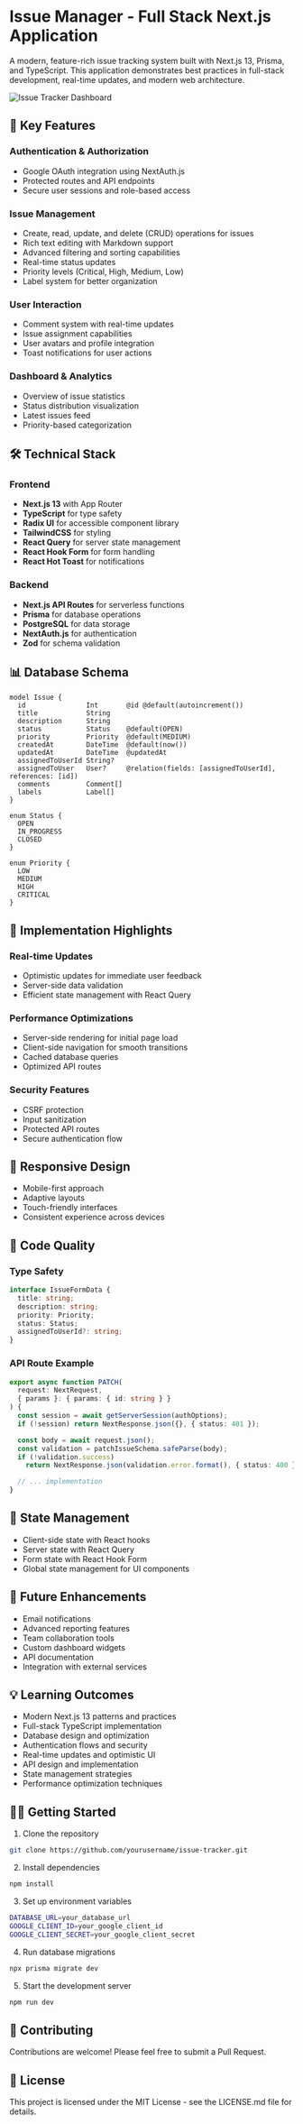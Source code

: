 # Issue Manager - Full Stack Next.js Application

A modern, feature-rich issue tracking system built with Next.js 13, Prisma, and TypeScript. This application demonstrates best practices in full-stack development, real-time updates, and modern web architecture.

![Issue Tracker Dashboard](placeholder-for-screenshot)

## 🌟 Key Features

### Authentication & Authorization
- Google OAuth integration using NextAuth.js
- Protected routes and API endpoints
- Secure user sessions and role-based access

### Issue Management
- Create, read, update, and delete (CRUD) operations for issues
- Rich text editing with Markdown support
- Advanced filtering and sorting capabilities
- Real-time status updates
- Priority levels (Critical, High, Medium, Low)
- Label system for better organization

### User Interaction
- Comment system with real-time updates
- Issue assignment capabilities
- User avatars and profile integration
- Toast notifications for user actions

### Dashboard & Analytics
- Overview of issue statistics
- Status distribution visualization
- Latest issues feed
- Priority-based categorization

## 🛠 Technical Stack

### Frontend
- **Next.js 13** with App Router
- **TypeScript** for type safety
- **Radix UI** for accessible component library
- **TailwindCSS** for styling
- **React Query** for server state management
- **React Hook Form** for form handling
- **React Hot Toast** for notifications

### Backend
- **Next.js API Routes** for serverless functions
- **Prisma** for database operations
- **PostgreSQL** for data storage
- **NextAuth.js** for authentication
- **Zod** for schema validation

## 📊 Database Schema

```prisma
model Issue {
  id               Int       @id @default(autoincrement())
  title            String
  description      String
  status           Status    @default(OPEN)
  priority         Priority  @default(MEDIUM)
  createdAt        DateTime  @default(now())
  updatedAt        DateTime  @updatedAt
  assignedToUserId String?
  assignedToUser   User?     @relation(fields: [assignedToUserId], references: [id])
  comments         Comment[]
  labels           Label[]
}

enum Status {
  OPEN
  IN_PROGRESS
  CLOSED
}

enum Priority {
  LOW
  MEDIUM
  HIGH
  CRITICAL
}
```

## 🚀 Implementation Highlights

### Real-time Updates
- Optimistic updates for immediate user feedback
- Server-side data validation
- Efficient state management with React Query

### Performance Optimizations
- Server-side rendering for initial page load
- Client-side navigation for smooth transitions
- Cached database queries
- Optimized API routes

### Security Features
- CSRF protection
- Input sanitization
- Protected API routes
- Secure authentication flow

## 📱 Responsive Design
- Mobile-first approach
- Adaptive layouts
- Touch-friendly interfaces
- Consistent experience across devices

## 🔧 Code Quality

### Type Safety
```typescript
interface IssueFormData {
  title: string;
  description: string;
  priority: Priority;
  status: Status;
  assignedToUserId?: string;
}
```

### API Route Example
```typescript
export async function PATCH(
  request: NextRequest,
  { params }: { params: { id: string } }
) {
  const session = await getServerSession(authOptions);
  if (!session) return NextResponse.json({}, { status: 401 });

  const body = await request.json();
  const validation = patchIssueSchema.safeParse(body);
  if (!validation.success)
    return NextResponse.json(validation.error.format(), { status: 400 });

  // ... implementation
}
```

## 🔄 State Management
- Client-side state with React hooks
- Server state with React Query
- Form state with React Hook Form
- Global state management for UI components

## 🎯 Future Enhancements
- Email notifications
- Advanced reporting features
- Team collaboration tools
- Custom dashboard widgets
- API documentation
- Integration with external services

## 💡 Learning Outcomes
- Modern Next.js 13 patterns and practices
- Full-stack TypeScript implementation
- Database design and optimization
- Authentication flows and security
- Real-time updates and optimistic UI
- API design and implementation
- State management strategies
- Performance optimization techniques

## 🏃‍♂️ Getting Started

1. Clone the repository
```bash
git clone https://github.com/yourusername/issue-tracker.git
```

2. Install dependencies
```bash
npm install
```

3. Set up environment variables
```bash
DATABASE_URL=your_database_url
GOOGLE_CLIENT_ID=your_google_client_id
GOOGLE_CLIENT_SECRET=your_google_client_secret
```

4. Run database migrations
```bash
npx prisma migrate dev
```

5. Start the development server
```bash
npm run dev
```

## 🤝 Contributing
Contributions are welcome! Please feel free to submit a Pull Request.

## 📝 License
This project is licensed under the MIT License - see the LICENSE.md file for details.
